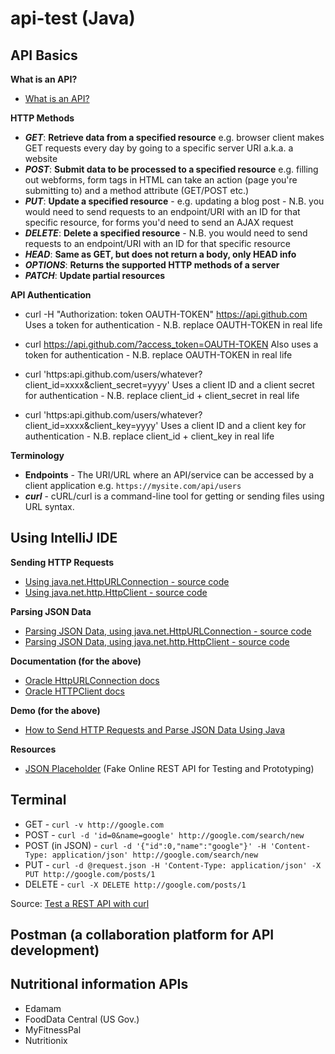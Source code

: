 # api-test (Java)

## API Basics

**What is an API?**

- [What is an API?](https://www.youtube.com/watch?v=s7wmiS2mSXY)

**HTTP Methods**

- _**GET**_: **Retrieve data from a specified resource** e.g. browser client makes GET requests every day by going to a specific server URI a.k.a. a website
- _**POST**_: **Submit data to be processed to a specified resource** e.g. filling out webforms, form tags in HTML can take an action (page you're submitting to) and a method attribute (GET/POST etc.)
- _**PUT**_: **Update a specified resource** - e.g. updating a blog post - N.B. you would need to send requests to an endpoint/URI with an ID for that specific resource, for forms you'd need to send an AJAX request
- _**DELETE**_: **Delete a specified resource** - N.B. you would need to send requests to an endpoint/URI with an ID for that specific resource
- _**HEAD**_: **Same as GET, but does not return a body, only HEAD info**
- _**OPTIONS**_: **Returns the supported HTTP methods of a server**
- _**PATCH**_: **Update partial resources**

**API Authentication**

- curl -H "Authorization: token OAUTH-TOKEN" https://api.github.com
Uses a token for authentication - N.B. replace OAUTH-TOKEN in real life

- curl https://api.github.com/?access_token=OAUTH-TOKEN
Also uses a token for authentication - N.B. replace OAUTH-TOKEN in real life

- curl 'https:api.github.com/users/whatever?client_id=xxxx&client_secret=yyyy'
Uses a client ID and a client secret for authentication -  N.B. replace client_id + client_secret in real life

- curl 'https:api.github.com/users/whatever?client_id=xxxx&client_key=yyyy'
Uses a client ID and a client key for authentication -  N.B. replace client_id + client_key in real life

**Terminology**

- **Endpoints** - The URI/URL where an API/service can be accessed by a client application e.g. ```https://mysite.com/api/users```
- _**curl**_ - cURL/curl is a command-line tool for getting or sending files using URL syntax.

## Using IntelliJ IDE

<strong>Sending HTTP Requests</strong>
- [Using java.net.HttpURLConnection - source code](https://github.com/ParisaTork/api-test/blob/HTTPURLCONNECTION/src/com/company/Main.java)
- [Using java.net.http.HttpClient - source code](https://github.com/ParisaTork/api-test/blob/HTTPCLIENT/src/main/java/com/company/Main.java)

<strong>Parsing JSON Data</strong>
- [Parsing JSON Data, using java.net.HttpURLConnection - source code](https://github.com/ParisaTork/api-test/blob/PARSEHTTPURLCONNECTION/src/main/java/com/company/Main.java)
- [Parsing JSON Data, using java.net.http.HttpClient - source code](https://github.com/ParisaTork/api-test/blob/PARSEHTTPCLIENT/src/main/java/com/company/Main.java)

<strong>Documentation (for the above)</strong>
- [Oracle HttpURLConnection docs](https://docs.oracle.com/en/java/javase/12/docs/api/java.base/java/net/HttpURLConnection.html)
- [Oracle HTTPClient docs](https://docs.oracle.com/en/java/javase/12/docs/api/java.net.http/java/net/http/package-summary.html)

<strong>Demo (for the above)</strong>
- [How to Send HTTP Requests and Parse JSON Data Using Java](https://www.youtube.com/watch?v=qzRKa8I36Ww)

<strong>Resources</strong>
- [JSON Placeholder](https://jsonplaceholder.typicode.com/) (Fake Online REST API for Testing and Prototyping)

## Terminal
- GET - ```curl -v http://google.com```
- POST - ```curl -d 'id=0&name=google' http://google.com/search/new```
- POST (in JSON) - ```curl -d '{"id":0,"name":"google"}' -H 'Content-Type: application/json' http://google.com/search/new```
- PUT - ```curl -d @request.json -H 'Content-Type: application/json' -X PUT http://google.com/posts/1```
- DELETE - ```curl -X DELETE http://google.com/posts/1```

Source: [Test a REST API with curl](https://www.baeldung.com/curl-rest)


## Postman (a collaboration platform for API development)

## Nutritional information APIs

- Edamam
- FoodData Central (US Gov.)
- MyFitnessPal
- Nutritionix
